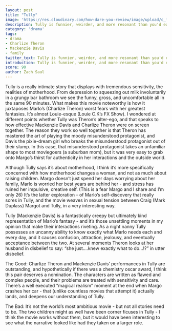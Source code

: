 ```yaml
---
layout: post
title: "Tully"
image: 'https://res.cloudinary.com/how-dare-you-review/image/upload/c_fill,h_399,w_760/v1528782508/tully_01824_r1517524436_wide-dbae51bc4f8fe124cec7554e959754f0704c70d9-s900-c85.jpg'
description: Tully is funnier, weirder, and more resonant than you'd expect. 
category: 'drama'
tags: 
- drama
- Charlize Theron
- Mackenzie Davis
- family
twitter_text: Tully is funnier, weirder, and more resonant than you'd expect. 
introduction: Tully is funnier, weirder, and more resonant than you'd expect.
score: 90
author: Zach Saul 
---
```


Tully is a really intimate story that displays with tremendous sensitivity, the realities of motherhood. From depression to squeezing out milk involuntarily in a grungy bar bathroom we see the funny, gross, and uncomfortable all in the same 90 minutes. What makes this movie noteworthy is how it juxtaposes Marlo’s (Charlize Theron) worst fears with her greatest fantasies. It’s almost Louie-esque (Louie C.K’s FX Show). I wondered at different points whether Tully was Theron’s alter-ego, and that speaks to how effective Mackenzie Davis and Charlize Theron were on screen together. The reason they work so well together is that Theron has mastered the art of playing the moody misunderstood protagonist, and Davis the pixie-dream girl who breaks the misunderstood protagonist out of their slump. In this case, that misunderstood protagonist takes an unfamiliar shape to most moviegoers (a suburban mom), but it was very easy to grab onto Margo’s thirst for authenticity in her interactions and the outside world.

Although Tully says it’s about motherhood, I think it’s more specifically concerned with how motherhood changes a woman, and not as much about raising children. Margo doesn’t just spend her days worrying about her family, Marlo is worried her best years are behind her - and stress has ruined her impulsive, creative self. (This is a fear Margo and I share and I’m only 26) It’s the latter exploration - of Marlo’s self-discovery that really sores in Tully, and the movie weaves in sexual tension between Craig (Mark Duplass) Margot and Tully, in a very interesting way.

Tully (Mackenzie Davis) is a fantastically creepy but ultimately kind representation of Marlo’s fantasy - and it’s those unsettling moments in my opinion that make their interactions riveting. As a night nanny Tully possesses an uncanny ability to know exactly what Marlo needs each and every day, and it causes confusion, attraction, jealousy, and eventually acceptance between the two. At several moments Theron looks at her husband in disbelief to say: “she just….knew exactly what to do…!?” in utter disbelief.

The Good: Charlize Theron and Mackenzie Davis’  performances in Tully are outstanding, and hypothetically if there was a chemistry oscar award, I think this pair deserves a nomination. The characters are written as flawed and complex people, and their problems are treated with sensitivity and care. There’s a well executed “magical realism” moment at the end when Margo crashes her car - that (unlike countless movies that attempt it) actually lands, and deepens our understanding of Tully.   

The Bad: It’s not the world’s most ambitious movie - but not all stories need to be. The two children might as well have been corner ficuses in Tully - I think the movie works without them, but it would have been interesting to see what the narrative looked like had they taken on a larger role. 


